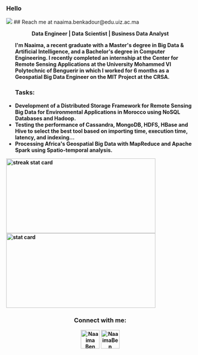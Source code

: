 

### Hello 
  <img src="https://komarev.com/ghpvc/?username=NaaimaBen&label=Profile%20views&color=0e75b6&style=flat">
## Reach me at naaima.benkadour@edu.uiz.ac.ma

<!--<img align="right" height="380" width="400" src="https://cdn.dribbble.com/users/2238041/screenshots/4763918/working.gif" />--->


<div>
  <p align="center"><b> Data Engineer | Data Scientist | Business Data Analyst </p>
<ul>
I'm Naaima, a recent graduate with a Master's degree in Big Data & Artificial Intelligence, and a Bachelor's degree in Computer Engineering. I recently completed an internship at the Center for Remote Sensing Applications at the University Mohammed VI Polytechnic of Benguerir in which I worked for 6 months as a Geospatial Big Data Engineer on the MIT Project at the CRSA.
<h3> Tasks:</h3>
<li>Development of a Distributed Storage Framework for Remote Sensing Big Data for Environmental Applications in Morocco using NoSQL Databases and Hadoop. </li>
<li>Testing the performance of Cassandra, MongoDB, HDFS, HBase and Hive to select the best tool based on importing time, execution time, latency, and indexing...</li>
<li> Processing Africa's Geospatial Big Data with MapReduce and Apache Spark using Spatio-temporal analysis.</li>
</ul>



<img align="left" alt= "streak stat card" height="200px" width="400" src="https://github-readme-streak-stats.herokuapp.com/?user=NaaimaBen&theme=radical"/>
<img   alt= " stat card" height="200px" width="400" src="https://github-readme-stats.vercel.app/api?username=NaaimaBen&show_icons=true&theme=radical">





<h3 align="center">Connect with me:</h3>
<p align="center">
<a href="https://twitter.com/" target="blank"><img align="center" src="https://img.icons8.com/cute-clipart/64/000000/twitter.png" alt="Naaima Ben Kadour" height="50" width="50" /></a> 
<a href="https://www.linkedin.com/in/naaima-ben-kadour/" target="blank"><img align="center" src="https://img.icons8.com/cute-clipart/64/000000/linkedin.png" alt="NaaimaBen" height="50" width="50" /></a>
  


  
